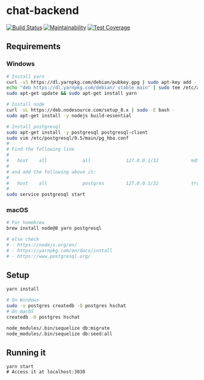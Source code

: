 # chat-backend

[![Build Status](https://travis-ci.org/smarthome-lab/chat-backend.svg?branch=master)](https://travis-ci.org/smarthome-lab/chat-backend)   [![Maintainability](https://api.codeclimate.com/v1/badges/0ac623551e828a20e367/maintainability)](https://codeclimate.com/github/hschat/backend/maintainability)   [![Test Coverage](https://api.codeclimate.com/v1/badges/0ac623551e828a20e367/test_coverage)](https://codeclimate.com/github/hschat/backend/test_coverage) 

## Requirements

### Windows

```bash
# Install yarn
curl -sS https://dl.yarnpkg.com/debian/pubkey.gpg | sudo apt-key add -
echo "deb https://dl.yarnpkg.com/debian/ stable main" | sudo tee /etc/apt/sources.list.d/yarn.list
sudo apt-get update && sudo apt-get install yarn

# Install node
curl -sL https://deb.nodesource.com/setup_8.x | sudo -E bash -
sudo apt-get install -y nodejs build-essential

# Install postgresql
sudo apt-get install -y postgresql postgresql-client
sudo vim /etc/postgresql/9.5/main/pg_hba.conf
#
# Find the following line 
#
#   host    all             all             127.0.0.1/32            md5
#
# and add the following above it:
#
#   host    all             postgres        127.0.0.1/32            trust
#
sudo service postgresql start 
```

### macOS

```bash
# For homebrew
brew install node@8 yarn postgresql

# else check 
# - https://nodejs.org/en/
# - https://yarnpkg.com/en/docs/install
# - https://www.postgresql.org/
```

## Setup

```bash
yarn install

# On Windows
sudo -u postgres createdb -O postgres hschat
# On macOS
createdb -O postgres hschat

node_modules/.bin/sequelize db:migrate
node_modules/.bin/sequelize db:seed:all
```

## Running it

```
yarn start
# Access it at localhost:3030
```



